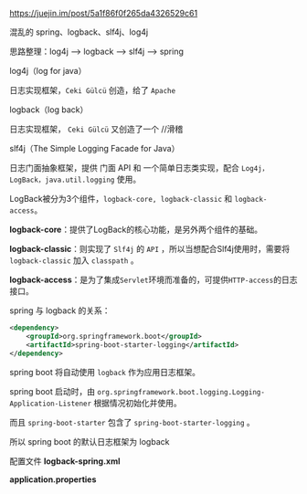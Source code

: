 <https://juejin.im/post/5a1f86f0f265da4326529c61>

混乱的 spring、logback、slf4j、log4j



思路整理：log4j ——> logback ——> slf4j ——> spring



log4j（log for java）

日志实现框架，`Ceki Gülcü` 创造，给了 `Apache` 



logback（log back）

日志实现框架， `Ceki Gülcü` 又创造了一个 //滑稽



slf4j（The Simple Logging Facade for Java）

日志门面抽象框架，提供 门面 API 和 一个简单日志类实现，配合 `Log4j，LogBack，java.util.logging` 使用。



LogBack被分为3个组件，`logback-core, logback-classic` 和 `logback-access`。

**logback-core**：提供了LogBack的核心功能，是另外两个组件的基础。

**logback-classic**：则实现了 `Slf4j` 的 `API` ，所以当想配合Slf4j使用时，需要将 `logback-classic` 加入 `classpath` 。

**logback-access**：是为了集成`Servlet`环境而准备的，可提供`HTTP-access`的日志接口。





spring 与 logback 的关系：

```xml
<dependency>
    <groupId>org.springframework.boot</groupId>
    <artifactId>spring-boot-starter-logging</artifactId>
</dependency>
```

spring boot 将自动使用 `logback` 作为应用日志框架。

spring boot 启动时，由 `org.springframework.boot.logging.Logging-Application-Listener` 根据情况初始化并使用。

而且 `spring-boot-starter` 包含了 `spring-boot-starter-logging` 。

所以 spring boot 的默认日志框架为 logback



配置文件 **logback-spring.xml**

**application.properties**





